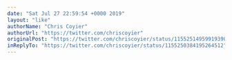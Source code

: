 ```yaml
---
date: "Sat Jul 27 22:59:54 +0000 2019"
layout: "like"
authorName: "Chris Coyier"
authorUrl: "https://twitter.com/chriscoyier"
originalPost: "https://twitter.com/chriscoyier/status/1155251495991939072"
inReplyTo: "https://twitter.com/chriscoyier/status/1155250384195264512"
---
```

